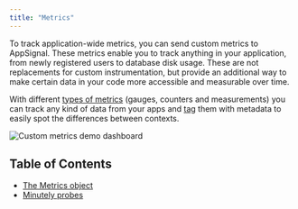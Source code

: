 ```yaml
---
title: "Metrics"
---
```


To track application-wide metrics, you can send custom metrics to AppSignal. These metrics enable you to track anything in your application, from newly registered users to database disk usage. These are not replacements for custom instrumentation, but provide an additional way to make certain data in your code more accessible and measurable over time.

With different [types of metrics](#metric-types) (gauges, counters and measurements) you can track any kind of data from your apps and [tag](#metric-tags) them with metadata to easily spot the differences between contexts.

![Custom metrics demo dashboard](/assets/images/screenshots/custom_metrics_dashboard.png)


## Table of Contents

- [The Metrics object](/nodejs/metrics/meters.html)
- [Minutely probes](/nodejs/metrics/minutely-probes.html)
